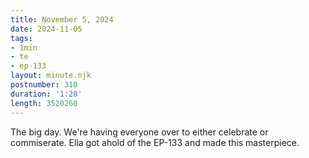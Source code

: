 ```yaml
---
title: November 5, 2024
date: 2024-11-05
tags:
- 1min
- te
- ep-133
layout: minute.njk
postnumber: 310
duration: '1:28'
length: 3520260
---
```

The big day. We're having everyone over to either celebrate or commiserate.  Ella got ahold of the EP-133 and made this masterpiece. 